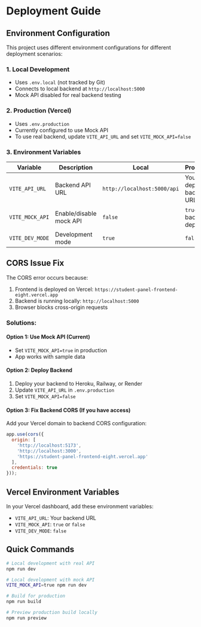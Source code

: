 # Deployment Guide

## Environment Configuration

This project uses different environment configurations for different deployment scenarios:

### 1. Local Development
- Uses `.env.local` (not tracked by Git)
- Connects to local backend at `http://localhost:5000`
- Mock API disabled for real backend testing

### 2. Production (Vercel)
- Uses `.env.production`
- Currently configured to use Mock API
- To use real backend, update `VITE_API_URL` and set `VITE_MOCK_API=false`

### 3. Environment Variables

| Variable | Description | Local | Production |
|----------|-------------|--------|------------|
| `VITE_API_URL` | Backend API URL | `http://localhost:5000/api` | Your deployed backend URL |
| `VITE_MOCK_API` | Enable/disable mock API | `false` | `true` (until backend is deployed) |
| `VITE_DEV_MODE` | Development mode | `true` | `false` |

## CORS Issue Fix

The CORS error occurs because:
1. Frontend is deployed on Vercel: `https://student-panel-frontend-eight.vercel.app`
2. Backend is running locally: `http://localhost:5000`
3. Browser blocks cross-origin requests

### Solutions:

#### Option 1: Use Mock API (Current)
- Set `VITE_MOCK_API=true` in production
- App works with sample data

#### Option 2: Deploy Backend
1. Deploy your backend to Heroku, Railway, or Render
2. Update `VITE_API_URL` in `.env.production`
3. Set `VITE_MOCK_API=false`

#### Option 3: Fix Backend CORS (If you have access)
Add your Vercel domain to backend CORS configuration:
```javascript
app.use(cors({
  origin: [
    'http://localhost:5173',
    'http://localhost:3000',
    'https://student-panel-frontend-eight.vercel.app'
  ],
  credentials: true
}));
```

## Vercel Environment Variables

In your Vercel dashboard, add these environment variables:
- `VITE_API_URL`: Your backend URL
- `VITE_MOCK_API`: `true` or `false`
- `VITE_DEV_MODE`: `false`

## Quick Commands

```bash
# Local development with real API
npm run dev

# Local development with mock API
VITE_MOCK_API=true npm run dev

# Build for production
npm run build

# Preview production build locally
npm run preview
```
